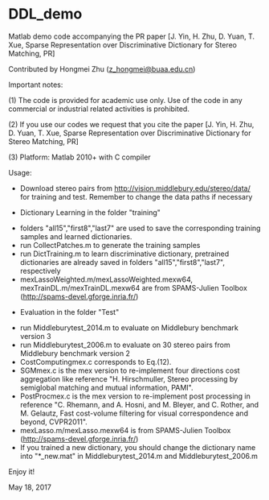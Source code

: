 # DDL_demo
Matlab demo code accompanying the PR paper
[J. Yin, H. Zhu, D. Yuan, T. Xue, Sparse Representation over Discriminative Dictionary for Stereo Matching, PR]

Contributed by Hongmei Zhu (z_hongmei@buaa.edu.cn)


Important notes:

(1) The code is provided for academic use only. Use of the code in any commercial or industrial related activities is prohibited.

(2) If you use our codes we request that you cite the paper [J. Yin, H. Zhu, D. Yuan, T. Xue, Sparse Representation over Discriminative Dictionary for Stereo Matching, PR]

(3) Platform: Matlab 2010+ with C compiler

Usage:

* Download stereo pairs from http://vision.middlebury.edu/stereo/data/ for training and test. Remember to change the data paths if necessary

* Dictionary Learning in the folder "training"
 - folders "all15","first8","last7" are used to save the corresponding training samples and learned dictionaries.
 - run CollectPatches.m to generate the training samples
 - run DictTraining.m to learn discriminative dictionary, pretrained dictionaries are already saved in folders "all15","first8","last7", respectively
 - mexLassoWeighted.m/mexLassoWeighted.mexw64, mexTrainDL.m/mexTrainDL.mexw64 are from SPAMS-Julien Toolbox (http://spams-devel.gforge.inria.fr/)

* Evaluation in the folder "Test"
 - run Middleburytest_2014.m to evaluate on Middlebury benchmark version 3
 - run Middleburytest_2006.m to evaluate on 30 stereo pairs from Middlebury benchmark version 2
 - CostComputingmex.c corresponds to Eq.(12).
 - SGMmex.c is the mex version to re-implement four directions cost aggregation like reference "H. Hirschmuller, Stereo processing by semiglobal matching and mutual information, PAMI".
 - PostProcmex.c is the mex version to re-implement post processing in reference "C. Rhemann, and A. Hosni, and M. Bleyer, and C. Rother, and M. Gelautz, Fast cost-volume filtering for visual correspondence and beyond, CVPR2011".
 - mexLasso.m/mexLasso.mexw64 is from SPAMS-Julien Toolbox (http://spams-devel.gforge.inria.fr/)
 - If you trained a new dictionary, you should change the dictionary name into "*_new.mat" in Middleburytest_2014.m and Middleburytest_2006.m

Enjoy it!

May 18, 2017

